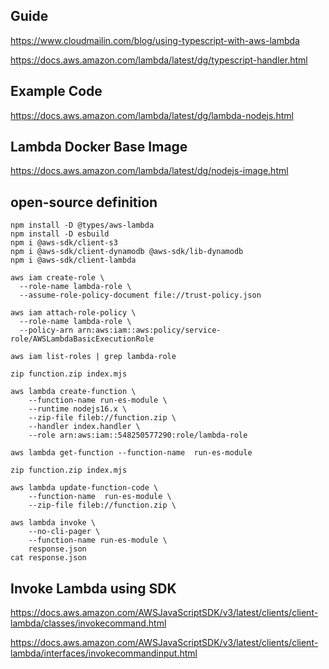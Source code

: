 ## Guide
https://www.cloudmailin.com/blog/using-typescript-with-aws-lambda

https://docs.aws.amazon.com/lambda/latest/dg/typescript-handler.html

## Example Code
https://docs.aws.amazon.com/lambda/latest/dg/lambda-nodejs.html

## Lambda Docker Base Image
https://docs.aws.amazon.com/lambda/latest/dg/nodejs-image.html

## open-source definition
```shell
npm install -D @types/aws-lambda
npm install -D esbuild
npm i @aws-sdk/client-s3
npm i @aws-sdk/client-dynamodb @aws-sdk/lib-dynamodb
npm i @aws-sdk/client-lambda
```

```shell
aws iam create-role \
  --role-name lambda-role \
  --assume-role-policy-document file://trust-policy.json

aws iam attach-role-policy \
  --role-name lambda-role \
  --policy-arn arn:aws:iam::aws:policy/service-role/AWSLambdaBasicExecutionRole

aws iam list-roles | grep lambda-role

zip function.zip index.mjs

aws lambda create-function \
    --function-name run-es-module \
    --runtime nodejs16.x \
    --zip-file fileb://function.zip \
    --handler index.handler \
    --role arn:aws:iam::548250577290:role/lambda-role
    
aws lambda get-function --function-name  run-es-module

zip function.zip index.mjs

aws lambda update-function-code \
    --function-name  run-es-module \
    --zip-file fileb://function.zip \

aws lambda invoke \
    --no-cli-pager \
    --function-name run-es-module \
    response.json
cat response.json
```

## Invoke Lambda using SDK
https://docs.aws.amazon.com/AWSJavaScriptSDK/v3/latest/clients/client-lambda/classes/invokecommand.html

https://docs.aws.amazon.com/AWSJavaScriptSDK/v3/latest/clients/client-lambda/interfaces/invokecommandinput.html
